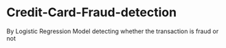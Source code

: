 # Credit-Card-Fraud-detection
By Logistic Regression Model detecting whether the transaction is fraud or not
